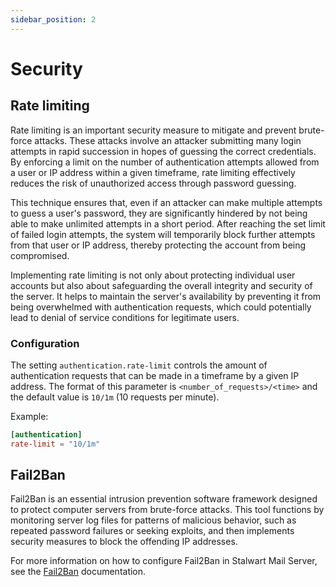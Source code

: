 ```yaml
---
sidebar_position: 2
---
```


# Security

## Rate limiting

Rate limiting is an important security measure to mitigate and prevent brute-force attacks. These attacks involve an attacker submitting many login attempts in rapid succession in hopes of guessing the correct credentials. By enforcing a limit on the number of authentication attempts allowed from a user or IP address within a given timeframe, rate limiting effectively reduces the risk of unauthorized access through password guessing.

This technique ensures that, even if an attacker can make multiple attempts to guess a user's password, they are significantly hindered by not being able to make unlimited attempts in a short period. After reaching the set limit of failed login attempts, the system will temporarily block further attempts from that user or IP address, thereby protecting the account from being compromised.

Implementing rate limiting is not only about protecting individual user accounts but also about safeguarding the overall integrity and security of the server. It helps to maintain the server's availability by preventing it from being overwhelmed with authentication requests, which could potentially lead to denial of service conditions for legitimate users.

### Configuration

The setting ``authentication.rate-limit`` controls the amount of authentication requests that can be made in a timeframe by a given IP address. The format of this parameter is ``<number_of_requests>/<time>`` and the default value is ``10/1m`` (10 requests per minute).

Example:

```toml
[authentication]
rate-limit = "10/1m"
```

## Fail2Ban

Fail2Ban is an essential intrusion prevention software framework designed to protect computer servers from brute-force attacks. This tool functions by monitoring server log files for patterns of malicious behavior, such as repeated password failures or seeking exploits, and then implements security measures to block the offending IP addresses. 

For more information on how to configure Fail2Ban in Stalwart Mail Server, see the [Fail2Ban](/docs/server/fail2ban) documentation.
